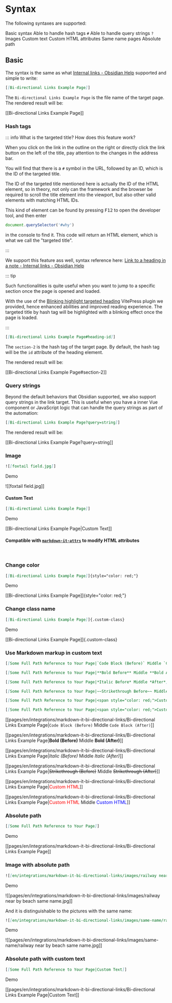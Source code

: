 # Syntax

The following syntaxes are supported:

<div grid="~ cols-[auto_1fr] gap-1" items-center my-1>
  <span i-icon-park-outline:check-one text="green-400 dark:green-600" />
  <span>Basic syntax</span>
  <span i-icon-park-outline:check-one text="green-400 dark:green-600" />
  <span>Able to handle hash tags <code>#</code></span>
  <span i-icon-park-outline:check-one text="green-400 dark:green-600" />
  <span>Able to handle query strings <code>?</code></span>
  <span i-icon-park-outline:check-one text="green-400 dark:green-600" />
  <span>Images</span>
  <span i-icon-park-outline:check-one text="green-400 dark:green-600" />
  <span>Custom text</span>
  <span i-icon-park-outline:check-one text="green-400 dark:green-600" />
  <span>Custom HTML attributes</span>
  <span i-icon-park-outline:check-one text="green-400 dark:green-600" />
  <span>Same name pages</span>
  <span i-icon-park-outline:check-one text="green-400 dark:green-600" />
  <span>Absolute path</span>
</div>

## Basic

The syntax is the same as what [Internal links - Obsidian Help](https://help.obsidian.md/Linking+notes+and+files/Internal+links) supported and simple to write:

```markdown
[[Bi-directional Links Example Page]]
```

The `Bi-directional Links Example Page` is the file name of the target page. The rendered result will be:

[[Bi-directional Links Example Page]]

### Hash tags

::: info What is the targeted title? How does this feature work?

When you click on the link in the outline on the right or directly click the link button on the left of the title, pay attention to the changes in the address bar.

You will find that there is a `#` symbol in the URL, followed by an ID, which is the ID of the targeted title.

The ID of the targeted title mentioned here is actually the ID of the HTML element, so in theory, not only can the framework and the browser be required to scroll the title element into the viewport, but also other valid elements with matching HTML IDs.

This kind of element can be found by pressing <kbd>F12</kbd> to open the developer tool, and then enter

```js
document.querySelector('#why')
```

in the console to find it. This code will return an HTML element, which is what we call the "targeted title".

:::

We support this feature ass well, syntax reference here: [Link to a heading in a note - Internal links - Obsidian Help](https://help.obsidian.md/Linking+notes+and+files/Internal+links#Link+to+a+heading+in+a+note)

::: tip

Such functionalities is quite useful when you want to jump to a specific section once the page is opened and loaded.

With the use of the [Blinking highlight targeted heading](/pages/en/integrations/vitepress-plugin-highlight-targeted-heading/) VitePress plugin we provided, hence enhanced abilities and improved reading experience. The targeted title by hash tag will be highlighted with a blinking effect once the page is loaded.

:::

```markdown
[[Bi-directional Links Example Page#heading-id]]
```

The `section-2` is the hash tag of the target page. By default, the hash tag will be the `id` attribute of the heading element.

The rendered result will be:

[[Bi-directional Links Example Page#section-2]]

### Query strings

Beyond the default behaviors that Obsidian supported, we also support query strings in the link target. This is useful when you have a inner Vue component or JavaScript logic that can handle the query strings as part of the automation:

```markdown
[[Bi-directional Links Example Page?query=string]]
```

The rendered result will be:

[[Bi-directional Links Example Page?query=string]]

### Image

```markdown
![[foxtail field.jpg]]
```

Demo

![[foxtail field.jpg]]

#### Custom Text

```markdown
[[Bi-directional Links Example Page]]
```

Demo

[[Bi-directional Links Example Page|Custom Text]]

#### Compatible with [`markdown-it-attrs`](https://github.com/arve0/markdown-it-attrs) to modify HTML attributes

<br>

### Change color

```markdown
[[Bi-directional Links Example Page]]{style="color: red;"}
```

Demo

[[Bi-directional Links Example Page]]{style="color: red;"}

### Change class name

```markdown
[[Bi-directional Links Example Page]]{.custom-class}
```

Demo

[[Bi-directional Links Example Page]]{.custom-class}

### Use Markdown markup in custom text

```markdown
[[Some Full Path Reference to Your Page|`Code Block (Before)` Middle `Code Block (After)`]]

[[Some Full Path Reference to Your Page|**Bold Before** Middle **Bold After**]]

[[Some Full Path Reference to Your Page|*Italic Before* Middle *After*]]

[[Some Full Path Reference to Your Page|~~Strikethrough Before~~ Middle ~~Strikethrough After~~]]

[[Some Full Path Reference to Your Page|<span style="color: red;">Custom HTML</span>]]

[[Some Full Path Reference to Your Page|<span style="color: red;">Custom HTML (Before)</span> Middle <span style="color: blue;">Custom HTML (After)</span>]]
```

[[pages/en/integrations/markdown-it-bi-directional-links/Bi-directional Links Example Page|`Code Block (Before)` Middle `Code Block (After)`]]

[[pages/en/integrations/markdown-it-bi-directional-links/Bi-directional Links Example Page|**Bold (Before)** Middle **Bold (After)**]]

[[pages/en/integrations/markdown-it-bi-directional-links/Bi-directional Links Example Page|*Italic (Before)* Middle *Italic (After)*]]

[[pages/en/integrations/markdown-it-bi-directional-links/Bi-directional Links Example Page|~~Strikethrough (Before)~~ Middle ~~Strikethrough (After)~~]]

[[pages/en/integrations/markdown-it-bi-directional-links/Bi-directional Links Example Page|<span style="color: red;">Custom HTML</span>]]

[[pages/en/integrations/markdown-it-bi-directional-links/Bi-directional Links Example Page|<span style="color: red;">Custom HTML</span> Middle <span style="color: blue;">Custom HTML</span>]]

### Absolute path

```markdown
[[Some Full Path Reference to Your Page]]
```

Demo

[[pages/en/integrations/markdown-it-bi-directional-links/Bi-directional Links Example Page]]

### Image with absolute path

```markdown
![[en/integrations/markdown-it-bi-directional-links/images/railway near by beach same name.jpg]]
```

Demo

![[pages/en/integrations/markdown-it-bi-directional-links/images/railway near by beach same name.jpg]]

And it is distinguishable to the pictures with the same name:

```markdown
![[en/integrations/markdown-it-bi-directional-links/images/same-name/railway near by beach same name.jpg]]
```

Demo

![[pages/en/integrations/markdown-it-bi-directional-links/images/same-name/railway near by beach same name.jpg]]

### Absolute path with custom text

```markdown
[[Some Full Path Reference to Your Page|Custom Text]]
```

Demo

[[pages/en/integrations/markdown-it-bi-directional-links/Bi-directional Links Example Page|Custom Text]]



